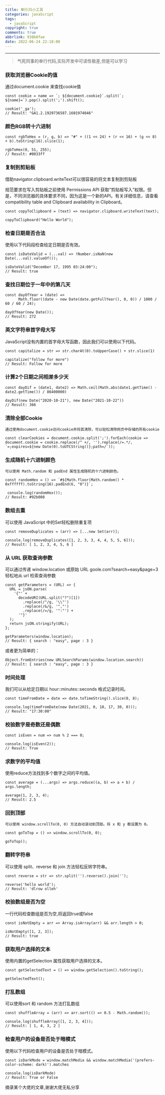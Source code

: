 ```yaml
---
title: 单行JS小工具
categories: javaScript
tags:
  - javaScript
copyright: true
comments: true
abbrlink: 938b0fae
date: 2022-06-24 22:18:00
---
```


<hr style='filter:progid:DXImageTransform.Microsoft.Glow(color=#FF0000,strength=10)' color='#FF0000' size='1' />

> 气死同事的单行代码,实际开发中可读性极差,但是可以学习

<!--more-->

### 获取浏览器Cookie的值

通过document.cookie 来查找cookie值

```
const cookie = name => `; ${document.cookie}`.split(`; ${name}=`).pop().split(';').shift();
    
cookie('_ga');
// Result: "GA1.2.1929736587.1601974046"
```

### 颜色RGB转十六进制

```
const rgbToHex = (r, g, b) => "#" + ((1 << 24) + (r << 16) + (g << 8) + b).toString(16).slice(1);
    
rgbToHex(0, 51, 255); 
// Result: #0033ff
```

### 复制到剪贴板

借助navigator.clipboard.writeText可以很容易的将文本复制到剪贴板

规范要求在写入剪贴板之前使用 Permissions API 获取“剪贴板写入”权限。但是，不同浏览器的具体要求不同，因为这是一个新的API。有关详细信息，请查看compatibility table and Clipboard availability in Clipboard。

```
const copyToClipboard = (text) => navigator.clipboard.writeText(text);
    
copyToClipboard("Hello World");
```

### 检查日期是否合法

使用以下代码段检查给定日期是否有效。

```
const isDateValid = (...val) => !Number.isNaN(new Date(...val).valueOf());
    
isDateValid("December 17, 1995 03:24:00");
// Result: true
```

### 查找日期位于一年中的第几天

```
const dayOfYear = (date) =>
      Math.floor((date - new Date(date.getFullYear(), 0, 0)) / 1000 / 60 / 60 / 24);
    
dayOfYear(new Date());
// Result: 272
```

### 英文字符串首字母大写

JavaScript没有内置的首字母大写函数，因此我们可以使用以下代码。

```
const capitalize = str => str.charAt(0).toUpperCase() + str.slice(1)
    
capitalize("follow for more")
// Result: Follow for more
```

### 计算2个日期之间相差多少天

```
const dayDif = (date1, date2) => Math.ceil(Math.abs(date1.getTime() - date2.getTime()) / 86400000)
    
dayDif(new Date("2020-10-21"), new Date("2021-10-22"))
// Result: 366
```

### 清除全部Cookie

```
通过使用document.cookie访问cookie并将其清除，可以轻松清除网页中存储的所有cookie

const clearCookies = document.cookie.split(';').forEach(cookie => document.cookie = cookie.replace(/^ +/, '').replace(/=.*/, `=;expires=${new Date(0).toUTCString()};path=/`));
```

### 生成随机十六进制颜色

```
可以使用 Math.random 和 padEnd 属性生成随机的十六进制颜色。

const randomHex = () => `#${Math.floor(Math.random() * 0xffffff).toString(16).padEnd(6, "0")}`;
    
 console.log(randomHex());
// Result: #92b008
```

### 数组去重

可以使用 JavaScript 中的Set轻松删除重复项

```
const removeDuplicates = (arr) => [...new Set(arr)];
    
console.log(removeDuplicates([1, 2, 3, 3, 4, 4, 5, 5, 6]));
// Result: [ 1, 2, 3, 4, 5, 6 ]
```

### 从 URL 获取查询参数

可以通过传递 window.location 或原始 URL goole.com?search=easy&page=3 轻松地从 url 检索查询参数

```
const getParameters = (URL) => {
  URL = jsON.parse(
    '{"' +
      decodeURI(URL.split("?")[1])
        .replace(/"/g, '\\"')
        .replace(/&/g, '","')
        .replace(/=/g, '":"') +
      '"}'
  );
  return jsON.stringify(URL);
};

getParameters(window.location);
// Result: { search : "easy", page : 3 }
```

或者更为简单的：

```
Object.fromEntries(new URLSearchParams(window.location.search))
// Result: { search : "easy", page : 3 }
```

### 时间处理

我们可以从给定日期以 hour::minutes::seconds 格式记录时间。

```
const timeFromDate = date => date.toTimeString().slice(0, 8);
    
console.log(timeFromDate(new Date(2021, 0, 10, 17, 30, 0))); 
// Result: "17:30:00"
```

### 校验数字是奇数还是偶数

```
const isEven = num => num % 2 === 0;
    
console.log(isEven(2)); 
// Result: True
```

### 求数字的平均值

使用reduce方法找到多个数字之间的平均值。

```
const average = (...args) => args.reduce((a, b) => a + b) / args.length;
    
average(1, 2, 3, 4);
// Result: 2.5
```

### 回到顶部

```
可以使用 window.scrollTo(0, 0) 方法自动滚动到顶部。将 x 和 y 都设置为 0。

const goToTop = () => window.scrollTo(0, 0);
    
goToTop();
```

### 翻转字符串

可以使用 split、reverse 和 join 方法轻松反转字符串。

```
const reverse = str => str.split('').reverse().join('');
    
reverse('hello world');     
// Result: 'dlrow olleh'
```

### 校验数组是否为空

一行代码检查数组是否为空,将返回true或false

```
const isNotEmpty = arr => Array.isArray(arr) && arr.length > 0;
    
isNotEmpty([1, 2, 3]);
// Result: true
```

### 获取用户选择的文本

使用内置的getSelection 属性获取用户选择的文本。

```
const getSelectedText = () => window.getSelection().toString();
    
getSelectedText();
```

### 打乱数组

可以使用sort 和 random 方法打乱数组

```
const shuffleArray = (arr) => arr.sort(() => 0.5 - Math.random());
    
console.log(shuffleArray([1, 2, 3, 4]));
// Result: [ 1, 4, 3, 2 ]
```

### 检查用户的设备是否处于暗模式

使用以下代码检查用户的设备是否处于暗模式。

```
const isDarkMode = window.matchMedia && window.matchMedia('(prefers-color-scheme: dark)').matches
    
console.log(isDarkMode) 
// Result: True or False
```

摘录某个大佬的文章,谢谢大佬无私分享